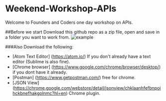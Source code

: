 # Weekend-Workshop-APIs
Welcome to Founders and Coders one day workshop on APIs.

##Before we start
Download this github repo as a zip file, open and save in a folder you want to work from.
![example](https://files.gitter.im/RachBLondon/57ag/Screen-Shot-2016-02-18-at-14.33.12.png)


###Also Download the following:
+ [Atom Text Editor] (https://atom.io/) If you don't already have a text editor (Sublime is also fine).
+ [Chrome browser] (https://www.google.com/chrome/browser/desktop/) if you dont have it already.
+ [Postman] (https://www.getpostman.com/) free for chrome.
+ [JSON View] (https://chrome.google.com/webstore/detail/jsonview/chklaanhfefbnpoihckbnefhakgolnmc?hl=en) Chrome plugin.

